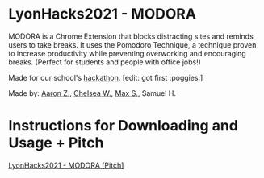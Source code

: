 # LyonHacks2021 - MODORA

MODORA is a Chrome Extension that blocks distracting sites and reminds users to take breaks. It uses the Pomodoro Technique, a technique proven to increase productivity while preventing overworking and encouraging breaks. (Perfect for students and people with office jobs!)

Made for our school's [hackathon](https://devpost.com/software/procrastination-t). [edit: got first :poggies:]

Made by: [Aaron Z.](https://github.com/AAZZAZRON), [Chelsea W.](https://github.com/cheollie), [Max S.](https://github.com/pingu15), Samuel H.

# Instructions for Downloading and Usage + Pitch

[LyonHacks2021 - MODORA [Pitch]](https://docs.google.com/presentation/d/1DHqMQLYiGRoJOVRQKanE_odrVQ2AQ8VPxmpOIqOyPTY/edit?usp=sharing)
 
